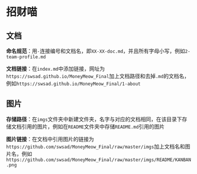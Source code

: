 # 招财喵



## 文档

**命名规范**：用`-`连接编号和文档名，即`XX-XX-doc.md`，并且所有字母小写，例如`2-team-profile.md`

**文档链接**：在`index.md`中添加链接，网址为`https://swsad.github.io/MoneyMeow_Final`加上文档路径和去掉`.md`的文档名，例如`https://swsad.github.io/MoneyMeow_Final/1-about`



## 图片

**存储路径**：在`imgs`文件夹中新建文件夹，名字与对应的文档相同，在该目录下存储文档引用的图片，例如在`README`文件夹中存储`README.md`引用的图片

**图片链接**：在文档中引用图片的链接为`https://github.com/swsad/MoneyMeow_Final/raw/master/imgs`加上文档名和图片名，例如`https://github.com/swsad/MoneyMeow_Final/raw/master/imgs/README/KANBAN.png`


